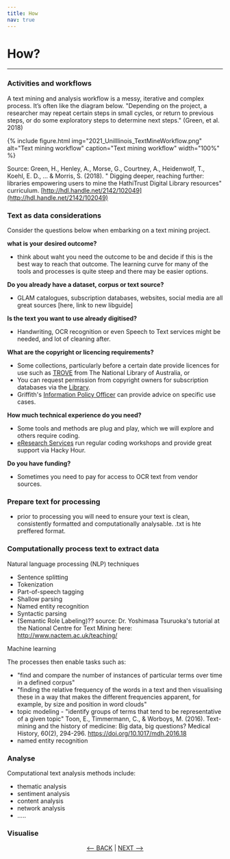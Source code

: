 ```yaml
---
title: How
nav: true
---
```

# How?

-----

### Activities and workflows


A text mining and analysis workflow is a messy, iterative and complex process. It’s often like the diagram below. "Depending on the project, a researcher may repeat certain steps in small cycles, or return to previous steps, or do some exploratory steps to determine next steps." (Green, et al. 2018)

{% include figure.html img="2021_UniIllinois_TextMineWorkflow.png" alt="Text mining workflow" caption="Text mining workflow" width="100%" %}

Source: Green, H., Henley, A., Morse, G., Courtney, A., Heidenwolf, T., Koehl, E. D., ... & Morris, S. (2018). " Digging deeper, reaching further: libraries empowering users to mine the HathiTrust Digital Library resources" curriculum. [http://hdl.handle.net/2142/102049](http://hdl.handle.net/2142/102049)

### Text as data considerations

Consider the questions below when embarking on a text mining project.

**what is your desired outcome?**
- think about waht you need the outcome to be and decide if this is the best way to reach that outcome.  The learning curve for many of the tools and processes is quite steep and there may be easier options. 


**Do you already have a dataset, corpus or text source?**
- GLAM catalogues, subscription databases, websites, social media are all great sources [here, link to new libguide]

**Is the text you want to use already digitised?**
- Handwriting, OCR recognition or even Speech to Text services might be needed, and lot of cleaning after.

**What are the copyright or licencing requirements?**
- Some collections, particularly before a certain date provide licences for use such as [TROVE](https://trove.nla.gov.au/) from The National Library of Australia, or
- You can request permission from copyright owners for subscription databases via the [Library](https://www.griffith.edu.au/library/contact). 
- Griffith's [Information Policy Officer](https://www.griffith.edu.au/copyright-matters/research-staff) can provide advice on specific use cases.

**How much technical experience do you need?**
- Some tools and methods are plug and play, which we will explore and others require coding. 
- [eResearch Services](https://www.griffith.edu.au/eresearch-services) run regular coding workshops and provide great support via Hacky Hour.

**Do you have funding?**
- Sometimes you need to pay for access to OCR text from vendor sources.


### Prepare text for processing

- prior to processing you will need to ensure your text is clean, consistently formatted and computationally analysable. .txt is hte preffered format. 


### Computationally process text to extract data

Natural language processing (NLP) techniques

-	Sentence splitting
-	Tokenization
-	Part-of-speech tagging
-	Shallow parsing
-	Named entity recognition
-	Syntactic parsing
-	(Semantic Role Labeling)?? source: Dr. Yoshimasa Tsuruoka's tutorial at the National Centre for Text Mining here: http://www.nactem.ac.uk/teaching/ 

Machine learning 

The processes then enable tasks such as:

- "find and compare the number of instances of particular terms over time in a defined corpus"
- "finding the relative frequency of the words in a text and then visualising these in a way that makes the different frequencies apparent, for example, by size and position in word clouds"
- topic modeling - "identify groups of terms that tend to be representative of a given topic" Toon, E., Timmermann, C., & Worboys, M. (2016). Text-mining and the history of medicine: Big data, big questions? Medical History, 60(2), 294-296. https://doi.org/10.1017/mdh.2016.18 
- named entity recognition 


### Analyse
Computational text analysis methods include:
- thematic analysis
- sentiment analysis
- content analysis
- network analysis 
- .....

### Visualise


<p align="center">
  <a href="https://griffithunilibrary.github.io/intro-text-mining-analysis/content/1-what.html"><-- BACK</a> |
  <a href="https://griffithunilibrary.github.io/intro-text-mining-analysis/content/3-build.html">NEXT --></a>
</p>
